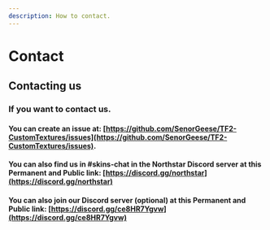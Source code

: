 ```yaml
---
description: How to contact.
---
```


# Contact

## Contacting us

### If you want to contact us.&#x20;

#### You can create an issue at: [https://github.com/SenorGeese/TF2-CustomTextures/issues](https://github.com/SenorGeese/TF2-CustomTextures/issues).

#### You can also find us in #skins-chat in the Northstar Discord server at this Permanent and Public link: [https://discord.gg/northstar](https://discord.gg/northstar)

#### You can also join our Discord server (optional) at this Permanent and Public link: [https://discord.gg/ce8HR7Ygvw](https://discord.gg/ce8HR7Ygvw)
